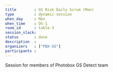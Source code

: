 ```yaml
---
title        : GS Risk Daily Scrum (Mon)
type         : dynamic-session
when_day     : Mon
when_time    : DS-1
room_id      : table-3
session_slack: 
status       : done
description  :
organizers   : ["PBX-GS"]
participants :
---
```



Session for members of Photobox GS Detect team
